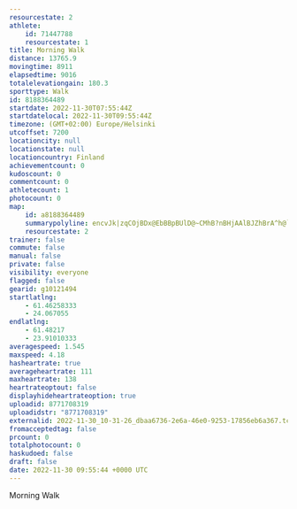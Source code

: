```yaml
---
resourcestate: 2
athlete:
    id: 71447788
    resourcestate: 1
title: Morning Walk
distance: 13765.9
movingtime: 8911
elapsedtime: 9016
totalelevationgain: 180.3
sporttype: Walk
id: 8188364489
startdate: 2022-11-30T07:55:44Z
startdatelocal: 2022-11-30T09:55:44Z
timezone: (GMT+02:00) Europe/Helsinki
utcoffset: 7200
locationcity: null
locationstate: null
locationcountry: Finland
achievementcount: 0
kudoscount: 0
commentcount: 0
athletecount: 1
photocount: 0
map:
    id: a8188364489
    summarypolyline: encvJk|zqCOjBDx@EbBBpBUlD@~CMhB?nBHjAAlBJZhBrA^h@`@Bz@f@DMLjARVWhIZnBFtFj@zDDhBQlBV|An@zAj@tDZhDLVh@dEHnAv@n@Rj@v@Nb@x@OGJjBQjBy@xA}@~Bs@jFAb@JrAQbBQ`@BzAOlAJz@CjAR|DTvA@n@p@nCDfCp@vEKpApAAhD^Dd@Rt@XzL\rFClCg@bNE|F[vIOtH?zEb@rFBbCCxCW|LR|D|@bE`@xEFfDO|HMtDYzBMxCYnAw@jBs@rDk@lGcAfF?b@K\gA|A?To@|Ao@~BEp@i@zAQRk@LcAOa@Sg@u@QK[y@a@AoB|Cm@pDi@rAWpB[`AM@Or@_@F_BICvAPzAEr@OQk@IMBY|@QGCOBFIF?XJAKc@eBZ]qAQDk@e@k@Dk@k@s@rAQj@]vHb@dBCtEXtEj@dDV|@l@fAJ~@YrKDb@rDjAr@r@h@t@vAt@fA~@j@e@n@wAz@mC`@e@l@mAXWt@T~B`@|@M|@|@nDlAbAJVdARzCvAxD^vFx@zDR~CZzB~@nA^`A|@dAt@t@bATp@lA|@j@dA`CRRBX\h@|@v@Tj@LhBA~CRrGE|@e@~BGlBk@zEClANnd@GjJDz@AbO_@zAyB|As@bA]pAuAfH?h@Sn@El@IH[hBw@nGe@|AcBtEYb@cA^eABqB\iBd@wCbCw@]Md@?jBG`Co@`Ce@d@I?OsAAcAg@_G}AkLY\KdAOt@U^YvAMi@@QDNAJIA?Ve@XmAg@QVODIMOVKS_@Ic@cA{@@Y[Q_AYa@@k@]w@McAARk@n@a@K_@jAeAn@[nC@z@Rt@Y`AUJE?KSSLYU_At@[dCc@vAi@h@FJYv@y@vDa@^w@PU\c@fAQr@ItAFpAEp@JjCClAXnDG`@HfBGbACfDBnAIl@EfCGd@K@GXUhFNj@BtEJtAEdAU\iEx@[^eAEm@\{BRRtVErCa@~Au@`Am@rAy@zD{BfG_ArBU~@k@bGA|APpHBpDX|GCnJFvEG`C[xGoAlS@|CSLgA[SVSp@ULuAi@e@_@{Am@{AQkBcBo@SyCoDmCcCyAgBqBkAo@gAi@Fm@a@}@Ky@cAOA]bCc@lFEjB}@vIw@hPUpIY~E
    resourcestate: 2
trainer: false
commute: false
manual: false
private: false
visibility: everyone
flagged: false
gearid: g10121494
startlatlng:
    - 61.46258333
    - 24.067055
endlatlng:
    - 61.48217
    - 23.91010333
averagespeed: 1.545
maxspeed: 4.18
hasheartrate: true
averageheartrate: 111
maxheartrate: 138
heartrateoptout: false
displayhideheartrateoption: true
uploadid: 8771708319
uploadidstr: "8771708319"
externalid: 2022-11-30_10-31-26_dbaa6736-2e6a-46e0-9253-17856eb6a367.tcx
fromacceptedtag: false
prcount: 0
totalphotocount: 0
haskudoed: false
draft: false
date: 2022-11-30 09:55:44 +0000 UTC
---
```

Morning Walk